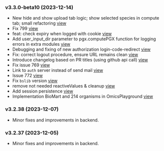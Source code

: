 ### v3.3.0-beta10 (2023-12-14)

- New hide and show upload tab logic; show selected species in compute tab; small refactoring [view](https://github.com/bigomics/omicsplayground/pull/803)
- Fix 799 [view](https://github.com/bigomics/omicsplayground/pull/801)
- feat: check expiry when logged with cookie [view](https://github.com/bigomics/omicsplayground/pull/798)
- Add user_input_dir parameter to pgx.computePGX function for logging errors in extra modules [view](https://github.com/bigomics/omicsplayground/pull/793)
- Debugging and fixing of new authorization login-code-redirect [view](https://github.com/bigomics/omicsplayground/pull/788)
- Fix: correct logout procedure, ensure URL remains clean [view](https://github.com/bigomics/omicsplayground/pull/785)
- Introduce changelog based on PR titles (using github api call) [view](https://github.com/bigomics/omicsplayground/pull/784)
- Fix issue 769 [view](https://github.com/bigomics/omicsplayground/pull/782)
- Link to `auth` server instead of send mail [view](https://github.com/bigomics/omicsplayground/pull/780)
- Issue 772 [view](https://github.com/bigomics/omicsplayground/pull/775)
- Fix `bslib` version [view](https://github.com/bigomics/omicsplayground/pull/764)
- remove not needed reactiveValues & cleanup [view](https://github.com/bigomics/omicsplayground/pull/761)
- Add session persistence [view](https://github.com/bigomics/omicsplayground/pull/739)
- Implementation BioMart and 214 organisms in OmicsPlayground [view](https://github.com/bigomics/omicsplayground/pull/726)


### v3.2.38 (2023-12-07)

- Minor fixes and improvements in backend.


### v3.2.37 (2023-12-05)

- Minor fixes and improvements in backend.


